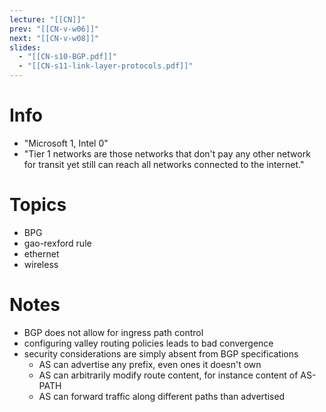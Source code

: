 ```yaml
---
lecture: "[[CN]]"
prev: "[[CN-v-w06]]"
next: "[[CN-v-w08]]"
slides:
  - "[[CN-s10-BGP.pdf]]"
  - "[[CN-s11-link-layer-protocols.pdf]]"
---
```



# Info
- "Microsoft 1, Intel 0"
- "Tier 1 networks are those networks that don't pay any other network for transit yet still can reach all networks connected to the internet."


# Topics
- BPG
- gao-rexford rule
- ethernet
- wireless

# Notes
- BGP does not allow for ingress path control
- configuring valley routing policies leads to bad convergence
- security considerations are simply absent from BGP specifications
	- AS can advertise any prefix, even ones it doesn't own
	- AS can arbitrarily modify route content, for instance content of AS-PATH
	- AS can forward traffic along different paths than advertised